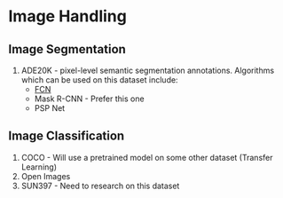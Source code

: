 # Image Handling

## Image Segmentation
1. ADE20K - pixel-level semantic segmentation annotations. 
    Algorithms which can be used on this dataset include:
    - [FCN](https://arxiv.org/abs/1411.4038)
    - Mask R-CNN - Prefer this one
    - PSP Net

## Image Classification
1. COCO - Will use a pretrained model on some other dataset (Transfer Learning)
2. Open Images
3. SUN397 - Need to research on this dataset